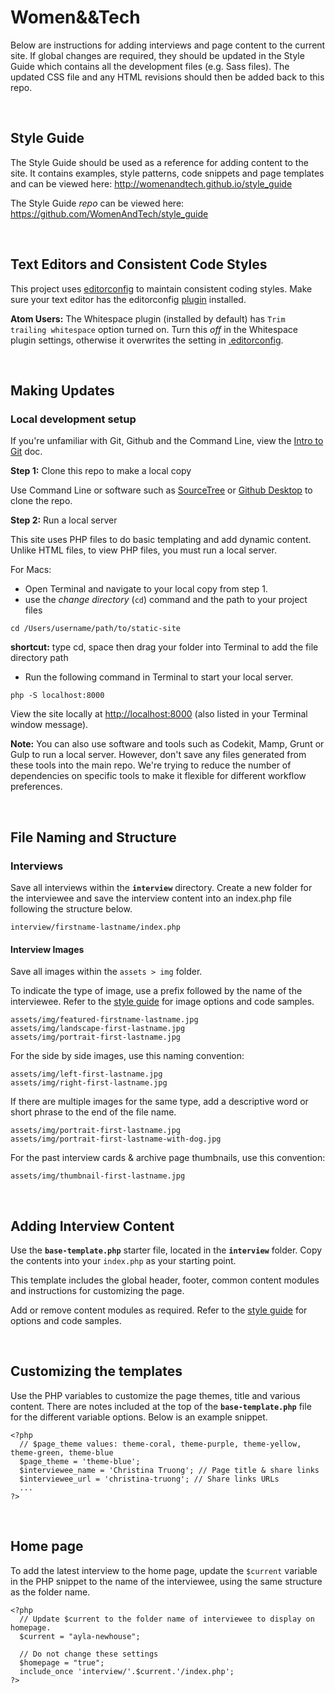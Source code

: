# Women&&Tech
Below are instructions for adding interviews and page content to the current site. If global changes are required, they should be updated in the Style Guide which contains all the development files (e.g. Sass files). The updated CSS file and any HTML revisions should then be added back to this repo.

<br>

## Style Guide

The Style Guide should be used as a reference for adding content to the site. It contains examples, style patterns, code snippets and page templates and can be viewed here:
<http://womenandtech.github.io/style_guide>

The Style Guide *repo* can be viewed here:
<https://github.com/WomenAndTech/style_guide>

<br>

## Text Editors and Consistent Code Styles

This project uses [editorconfig](http://editorconfig.org/) to maintain consistent coding styles. Make sure your text editor has the editorconfig [plugin](http://editorconfig.org/#download) installed.

**Atom Users:** The Whitespace plugin (installed by default) has `Trim trailing whitespace` option turned on. Turn this *off* in the Whitespace plugin settings, otherwise it overwrites the setting in [.editorconfig](.editorconfig).

<br>

## Making Updates

### Local development setup

If you're unfamiliar with Git, Github and the Command Line, view the [Intro to Git](docs/intro-to-git.md) doc.

**Step 1:** Clone this repo to make a local copy

Use Command Line or software such as [SourceTree](https://www.sourcetreeapp.com) or [Github Desktop](https://help.github.com/desktop/) to clone the repo.

**Step 2:** Run a local server

This site uses PHP files to do basic templating and add dynamic content. Unlike HTML files, to view PHP files, you must run a local server.

For Macs:

* Open Terminal and navigate to your local copy from step 1.
* use the *change directory* (`cd`) command and the path to your project files

```
cd /Users/username/path/to/static-site
```
**shortcut:** type cd, space then drag your folder into Terminal to add the file directory path

* Run the following command in Terminal to start your local server.

```
php -S localhost:8000
```

View the site locally at <http://localhost:8000> (also listed in your Terminal window message).

**Note:** You can also use software and tools such as Codekit, Mamp, Grunt or Gulp to run a local server. However, don't save any files generated from these tools into the main repo. We're trying to reduce the number of dependencies on specific tools to make it flexible for different workflow preferences.

<br>

## File Naming and Structure

### Interviews

Save all interviews within the **`interview`** directory. Create a new folder for the interviewee and save the interview content into an index.php file following the structure below.

```
interview/firstname-lastname/index.php
```

#### Interview Images
Save all images within the `assets > img` folder.

To indicate the type of image, use a prefix followed by the name of the interviewee.
Refer to the [style guide](http://womenandtech.github.io/style_guide) for image options and code samples.

```
assets/img/featured-firstname-lastname.jpg
assets/img/landscape-first-lastname.jpg
assets/img/portrait-first-lastname.jpg
```

For the side by side images, use this naming convention:

```
assets/img/left-first-lastname.jpg
assets/img/right-first-lastname.jpg
```

If there are multiple images for the same type, add a descriptive word or short phrase to the end of the file name.

```
assets/img/portrait-first-lastname.jpg
assets/img/portrait-first-lastname-with-dog.jpg
```

For the past interview cards & archive page thumbnails, use this convention:
```
assets/img/thumbnail-first-lastname.jpg
```
<br>

## Adding Interview Content

Use the **`base-template.php`** starter file, located in the **`interview`** folder. Copy the contents into your `index.php` as your starting point.

This template includes the global header, footer, common content modules and instructions for customizing the page.

Add or remove content modules as required. Refer to the [style guide](http://womenandtech.github.io/style_guide) for options and code samples.

<br>

## Customizing the templates
Use the PHP variables to customize the page themes, title and various content. There are notes included at the top of the **`base-template.php`** file for the different variable options. Below is an example snippet.

```
<?php
  // $page_theme values: theme-coral, theme-purple, theme-yellow, theme-green, theme-blue
  $page_theme = 'theme-blue';
  $interviewee_name = 'Christina Truong'; // Page title & share links
  $interviewee_url = 'christina-truong'; // Share links URLs
  ...
?>
```

<br>

## Home page

To add the latest interview to the home page, update the `$current` variable in the PHP snippet to the name of the interviewee, using the same structure as the folder name.

```
<?php
  // Update $current to the folder name of interviewee to display on homepage.
  $current = "ayla-newhouse";

  // Do not change these settings
  $homepage = "true";
  include_once 'interview/'.$current.'/index.php';
?>
```


